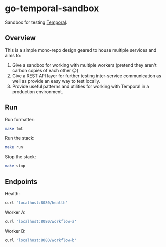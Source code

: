 # go-temporal-sandbox

Sandbox for testing [Temporal](https://github.com/temporalio/temporal).

## Overview

This is a simple mono-repo design geared to house multiple services and aims to:

1. Give a sandbox for working with multiple workers (pretend they aren't carbon copies of each other 😉)
2. Give a REST API layer for further testing inter-service communication as well as provide an easy way to test locally.
3. Provide useful patterns and utilities for working with Temporal in a production environment.

## Run

Run formatter:

```bash
make fmt
```

Run the stack:

```bash
make run
```

Stop the stack:

```bash
make stop
```

## Endpoints

Health:

```bash
curl 'localhost:8080/health'
```

Worker A:

```bash
curl 'localhost:8080/workflow-a'
```

Worker B:

```bash
curl 'localhost:8080/workflow-b'
```